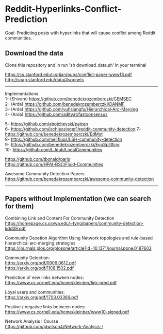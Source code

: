 # Reddit-Hyperlinks-Conflict-Prediction
Goal: Predicting posts with hyperlinks that will cause conflict among Reddit communities.


## Download the data
Clone this repository and in run 'sh download_data.sh' in your terminal
    
https://cs.stanford.edu/~srijan/pubs/conflict-paper-www18.pdf   
http://snap.stanford.edu/data/#socnets   

***************************

Implementations   
1- (Shivam) https://github.com/benedekrozemberczki/GEMSEC    
2- (Arda) https://github.com/benedekrozemberczki/DANMF   
3- (Arda) https://github.com/yuhsiangfu/Hierarchical-Arc-Merging   
4- (Arda) https://github.com/adityat/fastconsensus   

5- https://github.com/abojchevski/paican   
6- https://github.com/lschlessinger1/reddit-community-detection 
7- https://github.com/benedekrozemberczki/EdMot   
8- https://github.com/melifluos/LSH-community-detection   
9- https://github.com/benedekrozemberczki/EgoSplitting   
10- https://github.com/LJeub/LocalCommunities   
   
https://github.com/tbonald/paris    
https://github.com/HPAI-BSC/Fluid-Communities   

Awesome Community Detection Papers
https://github.com/benedekrozemberczki/awesome-community-detection   


   

***************************

## Papers without Implementation (we can search for them)   

Combining Link and Content For Community Detection   
https://homepage.cs.uiowa.edu/~tyng/papers/community-detection-kdd09.pdf   
   
Community Decetion Algorithm Using Network topologies and rule-based hierarchical arc-merging strategies   
https://journals.plos.org/plosone/article?id=10.1371/journal.pone.0187603   

Community Detection:    
https://arxiv.org/pdf/0906.0612.pdf   
https://arxiv.org/pdf/1108.1502.pdf   
    
Prediction of new links between nodes:    
https://www.cs.cornell.edu/home/kleinber/link-pred.pdf   
   
Loyal users and communities:    
https://arxiv.org/pdf/1703.03386.pdf   
   
Positive / negative links between nodes:    
https://www.cs.cornell.edu/home/kleinber/www10-signed.pdf   
   
Network Analysis I Course   
https://github.com/jdwilson4/Network-Analysis-I   
   

    
